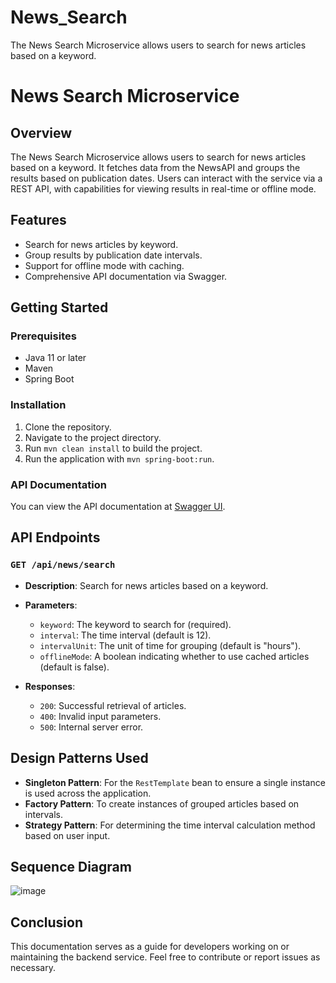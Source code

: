 # News_Search
 The News Search Microservice allows users to search for news articles based on a keyword.

# News Search Microservice

## Overview

The News Search Microservice allows users to search for news articles based on a keyword. It fetches data from the NewsAPI and groups the results based on publication dates. Users can interact with the service via a REST API, with capabilities for viewing results in real-time or offline mode.

## Features

- Search for news articles by keyword.
- Group results by publication date intervals.
- Support for offline mode with caching.
- Comprehensive API documentation via Swagger.

## Getting Started

### Prerequisites

- Java 11 or later
- Maven
- Spring Boot

### Installation

1. Clone the repository.
2. Navigate to the project directory.
3. Run `mvn clean install` to build the project.
4. Run the application with `mvn spring-boot:run`.

### API Documentation

You can view the API documentation at [Swagger UI](http://localhost:8080/swagger-ui.html).

## API Endpoints

### `GET /api/news/search`

- **Description**: Search for news articles based on a keyword.
- **Parameters**:
  - `keyword`: The keyword to search for (required).
  - `interval`: The time interval (default is 12).
  - `intervalUnit`: The unit of time for grouping (default is "hours").
  - `offlineMode`: A boolean indicating whether to use cached articles (default is false).
  
- **Responses**:
  - `200`: Successful retrieval of articles.
  - `400`: Invalid input parameters.
  - `500`: Internal server error.

## Design Patterns Used

- **Singleton Pattern**: For the `RestTemplate` bean to ensure a single instance is used across the application.
- **Factory Pattern**: To create instances of grouped articles based on intervals.
- **Strategy Pattern**: For determining the time interval calculation method based on user input.

## Sequence Diagram

![image](https://github.com/user-attachments/assets/c8850e58-2b62-441f-a16e-3d1a04d9541c)


## Conclusion

This documentation serves as a guide for developers working on or maintaining the backend service. Feel free to contribute or report issues as necessary.

